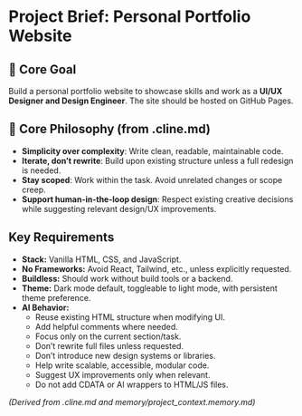 # Project Brief: Personal Portfolio Website

## 🎯 Core Goal

Build a personal portfolio website to showcase skills and work as a **UI/UX Designer and Design Engineer**. The site should be hosted on GitHub Pages.

## 🧠 Core Philosophy (from .cline.md)

-   **Simplicity over complexity**: Write clean, readable, maintainable code.
-   **Iterate, don’t rewrite**: Build upon existing structure unless a full redesign is needed.
-   **Stay scoped**: Work within the task. Avoid unrelated changes or scope creep.
-   **Support human-in-the-loop design**: Respect existing creative decisions while suggesting relevant design/UX improvements.

## Key Requirements

-   **Stack:** Vanilla HTML, CSS, and JavaScript.
-   **No Frameworks:** Avoid React, Tailwind, etc., unless explicitly requested.
-   **Buildless:** Should work without build tools or a backend.
-   **Theme:** Dark mode default, toggleable to light mode, with persistent theme preference.
-   **AI Behavior:**
    -   Reuse existing HTML structure when modifying UI.
    -   Add helpful comments where needed.
    -   Focus only on the current section/task.
    -   Don’t rewrite full files unless requested.
    -   Don’t introduce new design systems or libraries.
    -   Help write scalable, accessible, modular code.
    -   Suggest UX improvements only when relevant.
    -   Do not add CDATA or AI wrappers to HTML/JS files.

*(Derived from .cline.md and memory/project_context.memory.md)*
